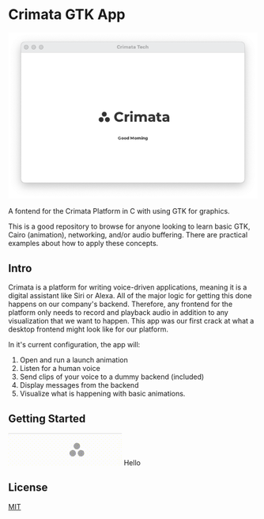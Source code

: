 # Crimata GTK App

![Crimata](/resources/homepage.png?raw=true "Crimata")

A fontend for the Crimata Platform in C with using GTK for graphics.

This is a good repository to browse for anyone looking to learn basic GTK, Cairo (animation), networking, and/or audio buffering. There are practical examples about how to apply these concepts.

## Intro
Crimata is a platform for writing voice-driven applications, meaning it is a digital assistant like Siri or Alexa. All of the major logic for getting this done happens on our company's backend. Therefore, any frontend for the platform only needs to record and playback audio in addition to any visualization that we want to happen. This app was our first crack at what a desktop frontend might look like for our platform.

In it's current configuration, the app will:
  1. Open and run a launch animation
  2. Listen for a human voice
  3. Send clips of your voice to a dummy backend (included)
  4. Display messages from the backend
  5. Visualize what is happening with basic animations.
  
## Getting Started
![Startup GIF](/resources/startup-anim.gif?raw=true "Startup GIF")
Hello


## License
[MIT](https://choosealicense.com/licenses/mit/)
